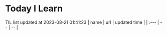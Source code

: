 # Today I Learn 
TIL list updated at 2023-08-21 01:41:23
| name | url | updated time |
| :--- | -- | -- |
